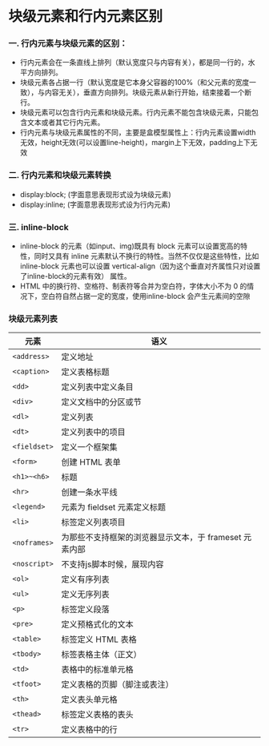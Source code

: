 # 块级元素和行内元素区别
### 一. 行内元素与块级元素的区别：
* 行内元素会在一条直线上排列（默认宽度只与内容有关），都是同一行的，水平方向排列。
* 块级元素各占据一行（默认宽度是它本身父容器的100%（和父元素的宽度一致），与内容无关），垂直方向排列。块级元素从新行开始，结束接着一个断行。
* 块级元素可以包含行内元素和块级元素。行内元素不能包含块级元素，只能包含文本或者其它行内元素。
* 行内元素与块级元素属性的不同，主要是盒模型属性上：行内元素设置width无效，height无效(可以设置line-height)，margin上下无效，padding上下无效
### 二. 行内元素和块级元素转换
* display:block; (字面意思表现形式设为块级元素)
* display:inline; (字面意思表现形式设为行内元素)
### 三. inline-block
* inline-block 的元素（如input、img)既具有 block 元素可以设置宽高的特性，同时又具有 inline 元素默认不换行的特性。当然不仅仅是这些特性，比如 inline-block 元素也可以设置 vertical-align（因为这个垂直对齐属性只对设置了inline-block的元素有效） 属性。
* HTML 中的换行符、空格符、制表符等合并为空白符，字体大小不为 0 的情况下，空白符自然占据一定的宽度，使用inline-block 会产生元素间的空隙

### 块级元素列表
|元素|语义|
|---|---
|```<address>```|定义地址
|```<caption>```|定义表格标题
|```<dd>```|定义列表中定义条目
|```<div>```|定义文档中的分区或节
|```<dl>```|定义列表
|```<dt>```|定义列表中的项目
|```<fieldset>```|定义一个框架集
|```<form>```|创建 HTML 表单
|```<h1>~<h6>```|标题
|```<hr>```|创建一条水平线
|```<legend>```|元素为 fieldset 元素定义标题
|```<li>```|标签定义列表项目
|```<noframes>```|为那些不支持框架的浏览器显示文本，于 frameset 元素内部
|```<noscript>```|不支持js脚本时候，展现内容
|```<ol>```|定义有序列表
|```<ul>```|定义无序列表
|```<p>```|标签定义段落
|```<pre>```|定义预格式化的文本
|```<table>```|标签定义 HTML 表格
|```<tbody>```|标签表格主体（正文）
|```<td>```|表格中的标准单元格
|```<tfoot>```|定义表格的页脚（脚注或表注）
|```<th>```|定义表头单元格
|```<thead>```|标签定义表格的表头
|```<tr>```|定义表格中的行
